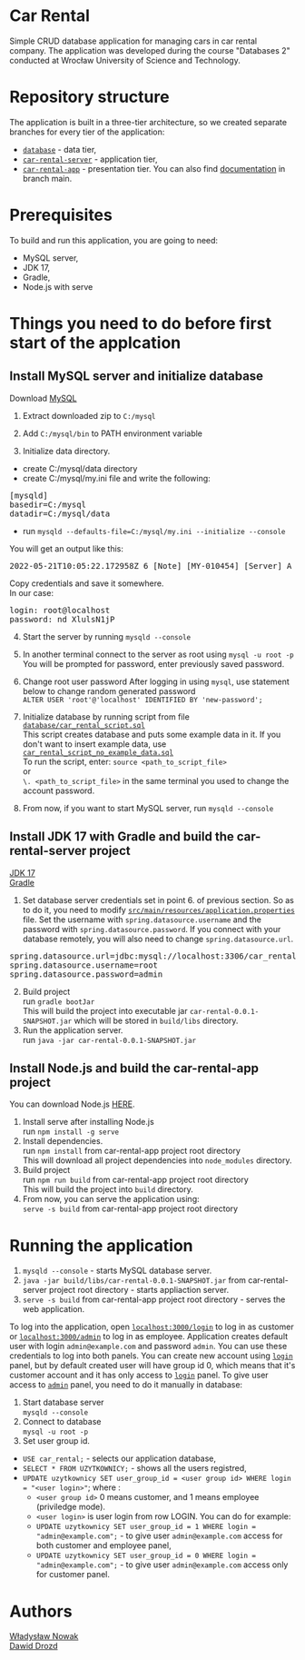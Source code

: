 # Car Rental
Simple CRUD database application for managing cars in car rental company. The application was developed during the course "Databases 2" conducted at Wrocław University of Science and Technology.

# Repository structure
The application is built in a three-tier architecture, so we created separate branches for every tier of the application:
 * [`database`](../../tree/database) - data tier,
 * [`car-rental-server`](../../tree/car-rental-server) - application tier,
 * [`car-rental-app`](../../tree/car-rental.app) - presentation tier.
You can also find [documentation](documentation.pdf) in branch main.

# Prerequisites
To build and run this application, you are going to need:
* MySQL server,
* JDK 17,
* Gradle,
* Node.js with serve

# Things you need to do before first start of the applcation
## Install MySQL server and initialize database
Download [MySQL](https://dev.mysql.com/downloads/mysql/)

1. Extract downloaded zip to `C:/mysql`

2. Add `C:/mysql/bin` to PATH environment variable

3. Initialize data directory.
* create C:/mysql/data directory
* create C:/mysql/my.ini file and write the following:

<pre>
[mysqld]
basedir=C:/mysql
datadir=C:/mysql/data
</pre>

* run `mysqld --defaults-file=C:/mysql/my.ini --initialize --console`<br>

You will get an output like this:
<pre>2022-05-21T10:05:22.172958Z 6 [Note] [MY-010454] [Server] A temporary password is generated for root@localhost: nd_XlulsN1jP</pre>

Copy credentials and save it somewhere. <br>
In our case: <br>
<pre>
login: root@localhost
password: nd_XlulsN1jP
</pre>
4. Start the server by running `mysqld --console`

5. In another terminal connect to the server as root using `mysql -u root -p`<br>
You will be prompted for password, enter previously saved password.

6. Change root user password
After logging in using `mysql`, use statement below to change random generated password<br>
`ALTER USER 'root'@'localhost' IDENTIFIED BY 'new-password';`<br>

7. Initialize database by running script from file [`database/car_rental_script.sql`](../database/car_rental_script.sql)<br>
This script creates database and puts some example data in it. If you don't want to insert example data, use [`car_rental_script_no_example_data.sql`](../database/car_rental_script_no_example_data.sql)<br>
To run the script, enter:
`source <path_to_script_file>`<br>
or<br>
`\. <path_to_script_file>`
in the same terminal you used to change the account password.

8. From now, if you want to start MySQL server, run `mysqld --console`

## Install JDK 17 with Gradle and build the car-rental-server project
[JDK 17](https://www.oracle.com/java/technologies/downloads/#jdk17-windows)<br>
[Gradle](https://gradle.org/install/)
1. Set database server credentials set in point 6. of previous section. So as to do it, you need to modify [`src/main/resources/application.properties`](../car-rental-server/src/main/resources/application.properties) file. Set the username with `spring.datasource.username` and the password with `spring.datasource.password`. If you connect with your database remotely, you will also need to change `spring.datasource.url`.
<pre>
spring.datasource.url=jdbc:mysql://localhost:3306/car_rental
spring.datasource.username=root
spring.datasource.password=admin
</pre>
2. Build project<br>
run `gradle bootJar`<br>
This will build the project into executable jar `car-rental-0.0.1-SNAPSHOT.jar` which will be stored in `build/libs` directory.
3. Run the application server.<br>
run `java -jar car-rental-0.0.1-SNAPSHOT.jar`

## Install Node.js and build the car-rental-app project
You can download Node.js [HERE](https://nodejs.org/en/download/).<br>

1. Install serve after installing Node.js<br>
run `npm install -g serve`
2. Install dependencies.<br>
run `npm install` from car-rental-app project root directory<br>
This will download all project dependencies into `node_modules` directory.
3. Build project<br>
run `npm run build` from car-rental-app project root directory<br>
This will build the project into `build` directory.
4. From now, you can serve the application using:<br>
`serve -s build` from car-rental-app project root directory

# Running the application
1. `mysqld --console` - starts MySQL database server.
2. `java -jar build/libs/car-rental-0.0.1-SNAPSHOT.jar` from car-rental-server project root directory - starts appliaction server.
3. `serve -s build` from car-rental-app project root directory - serves the web application.

To log into the application, open [`localhost:3000/login`](http://localhost:3000/login) to log in as customer or [`localhost:3000/admin`](http://localhost:3000/admin) to log in as employee. Application creates default user with login `admin@example.com` and password `admin`. You can use these credentials to log into both panels. You can create new account using [`login`](http://localhost:3000/login) panel, but by default created user will have group id 0, which means that it's customer account and it has only access to [`login`](http://localhost:3000/login) panel. To give user access to [`admin`](http://localhost:3000/admin) panel, you need to do it manually in database:
1. Start database server<br>
`mysqld --console`
2. Connect to database<br>
`mysql -u root -p`
3. Set user group id.
* `USE car_rental;` - selects our application database,
* `SELECT * FROM UZYTKOWNICY;` - shows all the users registred,
* `UPDATE uzytkownicy SET user_group_id = <user group id> WHERE login = "<user login>"`;
  where :
  * `<user group id>` 0 means customer, and 1 means employee (priviledge mode).
  * `<user login>` is user login from row LOGIN.
  You can do for example:<br>
  * `UPDATE uzytkownicy SET user_group_id = 1 WHERE login = "admin@example.com";` - to give user `admin@example.com` access for both customer and employee panel,
  * `UPDATE uzytkownicy SET user_group_id = 0 WHERE login = "admin@example.com";` - to give user `admin@example.com` access only for customer panel.

# Authors
[Władysław Nowak](https://github.com/ULTUX)<br>
[Dawid Drozd](https://github.com/drozddawid)
